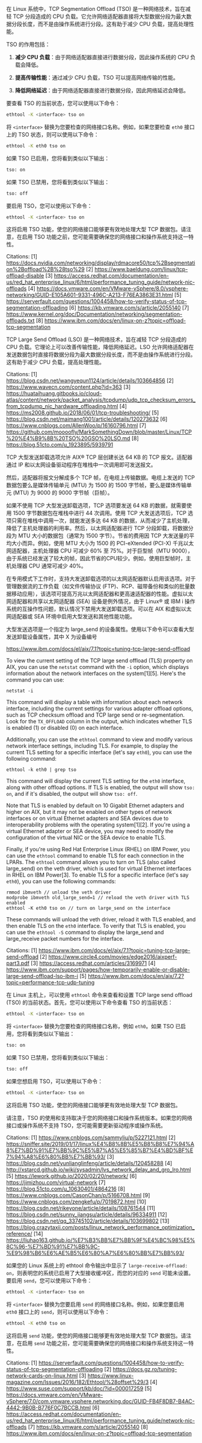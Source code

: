 
在 Linux 系统中，TCP Segmentation Offload (TSO) 是一种网络技术，旨在减轻 TCP 分段造成的 CPU 负载。它允许网络适配器直接将大型数据分段为最大数据分段长度，而不是由操作系统进行分段。这有助于减少 CPU 负载，提高处理性能。

TSO 的作用包括：

1. **减少 CPU 负载**：由于网络适配器直接进行数据分段，因此操作系统的 CPU 负载会降低。

2. **提高传输性能**：通过减少 CPU 负载，TSO 可以提高网络传输的性能。

3. **降低网络延迟**：由于网络适配器直接进行数据分段，因此网络延迟会降低。

要查看 TSO 的当前状态，您可以使用以下命令：

```bash
ethtool -K <interface> tso on
```

将 `<interface>` 替换为您要检查的网络接口名称。例如，如果您要检查 `eth0` 接口上的 TSO 状态，则可以使用以下命令：

```bash
ethtool -K eth0 tso on
```

如果 TSO 已启用，您将看到类似以下输出：

```bash
tso: on
```

如果 TSO 已禁用，您将看到类似以下输出：

```bash
tso: off
```

要启用 TSO，您可以使用以下命令：

```bash
ethtool -K <interface> tso on
```

这将启用 TSO 功能，使您的网络接口能够更有效地处理大型 TCP 数据包。请注意，在启用 TSO 功能之前，您可能需要确保您的网络接口和操作系统支持这一特性。

Citations:
[1] https://docs.nvidia.com/networking/display/rdmacore50/tcp%2Bsegmentation%2Boffload%2B%28tso%29
[2] https://www.baeldung.com/linux/tcp-offload-disable
[3] https://access.redhat.com/documentation/en-us/red_hat_enterprise_linux/6/html/performance_tuning_guide/network-nic-offloads
[4] https://docs.vmware.com/en/VMware-vSphere/8.0/vsphere-networking/GUID-E105A601-9331-496C-A213-F76EA3863E31.html
[5] https://serverfault.com/questions/1004458/how-to-verify-status-of-tcp-segmentation-offloading
[6] https://kb.vmware.com/s/article/2055140
[7] https://www.kernel.org/doc/Documentation/networking/segmentation-offloads.txt
[8] https://www.ibm.com/docs/en/linux-on-z?topic=offload-tcp-segmentation


TCP Large Send Offload (LSO) 是一种网络技术，旨在减轻 TCP 分段造成的 CPU 负载。它理论上可以改善传输性能，降低网络延迟。LSO 允许网络适配器在发送数据包时直接将数据分段为最大数据分段长度，而不是由操作系统进行分段。这有助于减少 CPU 负载，提高处理性能。


Citations:
[1] https://blog.csdn.net/wangyequn1124/article/details/103664856
[2] https://www.wavecn.com/content.php?id=363
[3] https://huataihuang.gitbooks.io/cloud-atlas/content/network/packet_analysis/tcpdump/udp_tcp_checksum_errors_from_tcpdump_nic_hardware_offloading.html
[4] https://ms2008.github.io/2018/06/01/tcp-troubleshooting/
[5] https://blog.csdn.net/maimang1001/article/details/120273632
[6] https://www.cnblogs.com/AllenWoo/p/16160796.html
[7] https://github.com/moooofly/MarkSomethingDown/blob/master/Linux/TCP%20%E4%B9%8B%20TSO%20GSO%20LSO.md
[8] https://blog.51cto.com/u_1923895/5939791


TCP 大型发送卸载选项允许 AIX® TCP 层创建长达 64 KB 的 TCP 报文。适配器通过 IP 和以太网设备驱动程序在堆栈中一次调用即可发送报文。

然后，适配器将报文分解成多个 TCP 帧，在电缆上传输数据。电缆上发送的 TCP 数据包要么是媒体传输单元 (MTU) 为 1500 的 1500 字节帧，要么是媒体传输单元 (MTU) 为 9000 的 9000 字节帧（巨帧）。

如果不使用 TCP 大型发送卸载选项，TCP 选项要发送 64 KB 的数据，就需要使用 1500 字节数据包在堆栈中进行 44 次调用。使用 TCP 大发送选项后，TCP 选项只需在堆栈中调用一次，就能发送多达 64 KB 的数据，从而减少了主机处理，降低了主机处理器的利用率。然后，以太网适配器进行 TCP 分段卸载，将数据分段为 MTU 大小的数据包（通常为 1500 字节）。节省的费用因 TCP 大发送量的平均大小而异。例如，使用 MTU 大小为 1500 的 PCI-eXtended (PCI-X) 千兆以太网适配器，主机处理器 CPU 可减少 60% 至 75%。对于巨型帧（MTU 9000），由于系统已经发送了较大的帧，因此节省的CPU较少。例如，使用巨型帧时，主机处理器 CPU 通常可减少 40%。

在专用模式下工作时，支持大发送卸载选项的以太网适配器默认启用该选项。对于管理数据流的工作负载（如文件传输协议 (FTP)、RCP、磁带备份和类似的批量数据移动应用），该选项可提高万兆以太网适配器和更高速适配器的性能。虚拟以太网适配器和共享以太网适配器 (SEA) 设备是例外情况，由于 Linux® 或 IBM i 操作系统的互操作性问题，默认情况下禁用大发送卸载选项。可以在 AIX 和虚拟以太网适配器或 SEA 环境中启用大型发送和其他性能功能。

大型发送选项是一个指定为 large_send 的设备属性。使用以下命令可以查看大型发送卸载设备属性，其中 X 为设备编号

https://www.ibm.com/docs/el/aix/7.1?topic=tuning-tcp-large-send-offload


To view the current setting of the TCP large send offload (TLS) property on AIX, you can use the `netstat` command with the `-i` option, which displays information about the network interfaces on the system[1][5]. Here's the command you can use:

```
netstat -i
```

This command will display a table with information about each network interface, including the current settings for various adapter offload options, such as TCP checksum offload and TCP large send or re-segmentation. Look for the `TX_OFFLOAD` column in the output, which indicates whether TLS is enabled (1) or disabled (0) on each interface.

Additionally, you can use the `ethtool` command to view and modify various network interface settings, including TLS. For example, to display the current TLS setting for a specific interface (let's say `eth0`), you can use the following command:

```
ethtool -k eth0 | grep tso
```

This command will display the current TLS setting for the `eth0` interface, along with other offload options. If TLS is enabled, the output will show `tso: on`, and if it's disabled, the output will show `tso: off`.

Note that TLS is enabled by default on 10 Gigabit Ethernet adapters and higher on AIX, but it may not be enabled on other types of network interfaces or on virtual Ethernet adapters and SEA devices due to interoperability problems with the operating system[1][2]. If you're using a virtual Ethernet adapter or SEA device, you may need to modify the configuration of the virtual NIC or the SEA device to enable TLS.

Finally, if you're using Red Hat Enterprise Linux (RHEL) on IBM Power, you can use the `ethtool` command to enable TLS for each connection in the LPARs. The `ethtool` command allows you to turn on TLS (also called large_send) on the veth driver, which is used for virtual Ethernet interfaces in RHEL on IBM Power[3]. To enable TLS for a specific interface (let's say `eth0`), you can use the following commands:

```
rmmod ibmveth // unload the veth driver
modprobe ibmveth old_large_send=1 // reload the veth driver with TLS enabled
ethtool -K eth0 tso on // turn on large_send on the interface
```

These commands will unload the veth driver, reload it with TLS enabled, and then enable TLS on the `eth0` interface. To verify that TLS is enabled, you can use the `ethtool -S` command to display the large_send and large_receive packet numbers for the interface.

Citations:
[1] https://www.ibm.com/docs/el/aix/7.1?topic=tuning-tcp-large-send-offload
[2] https://www.circle4.com/movies/edge2016/aixperf-part3.pdf
[3] https://access.redhat.com/articles/3169971
[4] https://www.ibm.com/support/pages/how-temporarily-enable-or-disable-large-send-offload-lso-ibm-i
[5] https://www.ibm.com/docs/en/aix/7.2?topic=performance-tcp-udp-tuning


在 Linux 主机上，可以使用 `ethtool` 命令来查看和设置 TCP large send offload (TSO) 的当前状态。首先，您可以使用以下命令查看 TSO 的当前状态：

```bash
ethtool -K <interface> tso on
```

将 `<interface>` 替换为您要检查的网络接口名称，例如 `eth0`。如果 TSO 已启用，您将看到类似以下输出：

```bash
tso: on
```

如果 TSO 已禁用，您将看到类似以下输出：

```bash
tso: off
```

如果您想启用 TSO，可以使用以下命令：

```bash
ethtool -K <interface> tso on
```

这将启用 TSO 功能，使您的网络接口能够更有效地处理大型 TCP 数据包。

请注意，TSO 的使用和支持取决于您的网络接口和操作系统版本。如果您的网络接口或操作系统不支持 TSO，您可能需要更新驱动程序或操作系统。

Citations:
[1] https://www.cnblogs.com/sammyliu/p/5227121.html
[2] https://sniffer.site/2019/01/17/linux%E4%B8%8B%E5%B8%B8%E7%94%A8%E7%BD%91%E7%BB%9C%E5%B7%A5%E5%85%B7%E4%BD%BF%E7%94%A8%E6%80%BB%E7%BB%93/
[3] https://blog.csdn.net/yunlianglinfeng/article/details/120458288
[4] http://xstarcd.github.io/wiki/sysadmin/lvs_network_delay_and_gro_lro.html
[5] https://lework.github.io/2020/02/20/network/
[6] https://jimizhou.com/virtual-network
[7] https://blog.51cto.com/u_10630401/4864216
[8] https://www.cnblogs.com/CasonChan/p/5166708.html
[9] https://www.cnblogs.com/zengkefu/p/7019872.html
[10] https://blog.csdn.net/rikeyone/article/details/108761544
[11] https://blog.csdn.net/sunny_jiangsu/article/details/96334911
[12] https://blog.csdn.net/qq_33745102/article/details/103699802
[13] https://blog.crazytaxii.com/posts/linux_network_performance_optimization_reference/
[14] https://liuhao163.github.io/%E7%B3%BB%E7%BB%9F%E4%BC%98%E5%8C%96-%E7%BD%91%E7%BB%9C-%E9%98%B6%E6%AE%B5%E6%80%A7%E6%80%BB%E7%BB%93/



如果您的 Linux 系统上的 ethtool 命令输出中显示了 `large-receive-offload: on`，则表明您的系统已启用了大型接收缓冲区，而您的对应的 `send` 可能未设置。要启用 `send`，您可以使用以下命令：

```bash
ethtool -K <interface> tso on
```

将 `<interface>` 替换为您要启用 `send` 的网络接口名称。例如，如果您要启用 `eth0` 接口上的 `send`，则可以使用以下命令：

```bash
ethtool -K eth0 tso on
```

这将启用 `send` 功能，使您的网络接口能够更有效地处理大型 TCP 数据包。请注意，在启用 `send` 功能之前，您可能需要确保您的网络接口和操作系统支持这一特性。

Citations:
[1] https://serverfault.com/questions/1004458/how-to-verify-status-of-tcp-segmentation-offloading
[2] https://docs.gz.ro/tuning-network-cards-on-linux.html
[3] https://www.linux-magazine.com/Issues/2016/182/Ethtool/%28offset%29/3
[4] https://www.suse.com/support/kb/doc/?id=000017259
[5] https://docs.vmware.com/en/VMware-vSphere/7.0/com.vmware.vsphere.networking.doc/GUID-FB4F8DB7-B4AC-4442-9B0B-B776F0C7BCCB.html
[6] https://access.redhat.com/documentation/en-us/red_hat_enterprise_linux/6/html/performance_tuning_guide/network-nic-offloads
[7] https://kb.vmware.com/s/article/2055140
[8] https://www.ibm.com/docs/en/linux-on-z?topic=offload-tcp-segmentation


